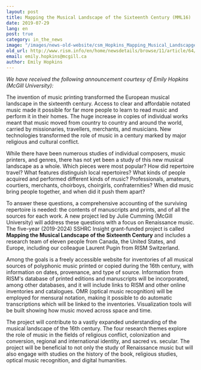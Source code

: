 ```yaml
---
layout: post
title: Mapping the Musical Landscape of the Sixteenth Century (MML16)
date: 2019-07-29
lang: en
post: true
category: in_the_news
image: "/images/news-old-website/csm_Hopkins_Mapping_Musical_Landscapge_logo_2_03cf461534.jpg"
old_url: http://www.rism.info/en/home/newsdetails/browse/11/article/64/mapping-the-musical-landscape-of-the-sixteenth-century-mml16.html
email: emily.hopkins@mcgill.ca
author: Emily Hopkins
---
```


_We have received the following announcement courtesy of Emily Hopkins (McGill University):_

The invention of music printing transformed the European musical landscape in the sixteenth century. Access to clear and affordable notated music made it possible for far more people to learn to read music and perform it in their homes. The huge increase in copies of individual works meant that music moved from country to country and around the world, carried by missionaries, travellers, merchants, and musicians. New technologies transformed the role of music in a century marked by major religious and cultural conflict.

While there have been numerous studies of individual composers, music printers, and genres, there has not yet been a study of this new musical landscape as a whole. Which pieces were most popular? How did repertoire travel? What features distinguish local repertoires? What kinds of people acquired and performed different kinds of music? Professionals, amateurs, courtiers, merchants, choirboys, choirgirls, confraternities? When did music bring people together, and when did it push them apart?

To answer these questions, a comprehensive accounting of the surviving repertoire is needed: the contents of manuscripts and prints, and of all the sources for each work. A new project led by Julie Cumming (McGill University) will address these questions with a focus on Renaissance music. The five-year (2019-2024) SSHRC Insight grant-funded project is called **Mapping the Musical Landscape of the Sixteenth Century** and includes a research team of eleven people from Canada, the United States, and Europe, including our colleague Laurent Pugin from RISM Switzerland.

Among the goals is a freely accessible website for inventories of all musical sources of polyphonic music printed or copied during the 16th century, with information on dates, provenance, and type of source. Information from RISM's database of printed editions and manuscripts will be incorporated, among other databases, and it will include links to RISM and other online inventories and catalogues. OMR (optical music recognition) will be employed for mensural notation, making it possible to do automatic transcriptions which will be linked to the inventories. Visualization tools will be built showing how music moved across space and time.

The project will contribute to a vastly expanded understanding of the musical landscape of the 16th century. The four research themes explore the role of music in the fields of religious conflict, colonization and conversion, regional and international identity, and sacred vs. secular. The project will be beneficial to not only the study of Renaissance music but will also engage with studies on the history of the book, religious studies, optical music recognition, and digital humanities.